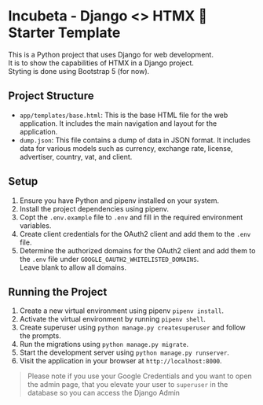 # Incubeta - Django <> HTMX 🐶 Starter Template

This is a Python project that uses Django for web development.  
It is to show the capabilities of HTMX in a Django project.  
Styting is done using Bootstrap 5 (for now).

## Project Structure

- `app/templates/base.html`: This is the base HTML file for the web application. It includes the main navigation and layout for the application.
- `dump.json`: This file contains a dump of data in JSON format. It includes data for various models such as currency, exchange rate, license, advertiser, country, vat, and client.

## Setup

1. Ensure you have Python and pipenv installed on your system.
2. Install the project dependencies using pipenv.
3. Copt the `.env.example` file to `.env` and fill in the required environment variables.
3. Create client credentials for the OAuth2 client and add them to the `.env` file.
4. Determine the authorized domains for the OAuth2 client and add them to the `.env` file under `GOOGLE_OAUTH2_WHITELISTED_DOMAINS`.  
   Leave blank to allow all domains.
    
## Running the Project

1. Create a new virtual environment using pipenv `pipenv install`.
2. Activate the virtual environment by running `pipenv shell`.
3. Create superuser using `python manage.py createsuperuser` and follow the prompts.
3. Run the migrations using `python manage.py migrate`.
5. Start the development server using `python manage.py runserver`.
6. Visit the application in your browser at `http://localhost:8000`.

> Please note if you use your Google Credentials and you want to open the admin page, that you elevate your user to `superuser` 
> in the database so you can access the Django Admin


